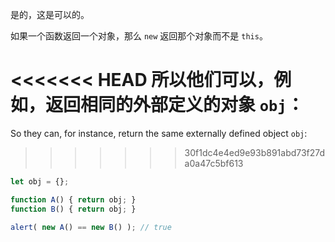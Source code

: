 是的，这是可以的。

如果一个函数返回一个对象，那么 `new` 返回那个对象而不是 `this`。

<<<<<<< HEAD
所以他们可以，例如，返回相同的外部定义的对象 `obj`：
=======
So they can, for instance, return the same externally defined object `obj`:
>>>>>>> 30f1dc4e4ed9e93b891abd73f27da0a47c5bf613

```js run no-beautify
let obj = {};

function A() { return obj; }
function B() { return obj; }

alert( new A() == new B() ); // true
```
